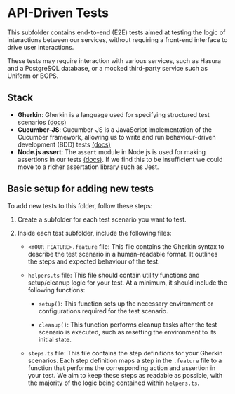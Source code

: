 # API-Driven Tests

This subfolder contains end-to-end (E2E) tests aimed at testing the logic of interactions between our services, without requiring a front-end interface to drive user interactions.

These tests may require interaction with various services, such as Hasura and a PostgreSQL database, or a mocked third-party service such as Uniform or BOPS.

## Stack

- **Gherkin**: Gherkin is a language used for specifying structured test scenarios [(docs)](https://docs.cucumber.io/gherkin/reference/)
- **Cucumber-JS**: Cucumber-JS is a JavaScript implementation of the Cucumber framework, allowing us to write and run behaviour-driven development (BDD) tests [(docs)](https://github.com/cucumber/cucumber-js)
- **Node.js assert**: The `assert` module in Node.js is used for making assertions in our tests [(docs)](https://nodejs.org/api/assert.html). If we find this to be insufficient we could move to a richer assertation library such as Jest.

## Basic setup for adding new tests

To add new tests to this folder, follow these steps:

1. Create a subfolder for each test scenario you want to test.

2. Inside each test subfolder, include the following files:

   - `<YOUR_FEATURE>.feature` file: This file contains the Gherkin syntax to describe the test scenario in a human-readable format. It outlines the steps and expected behaviour of the test.
   
   - `helpers.ts` file: This file should contain utility functions and setup/cleanup logic for your test. At a minimum, it should include the following functions:
     
     - `setup()`: This function sets up the necessary environment or configurations required for the test scenario.
     
     - `cleanup()`: This function performs cleanup tasks after the test scenario is executed, such as resetting the environment to its initial state.

   - `steps.ts` file: This file contains the step definitions for your Gherkin scenarios. Each step definition maps a step in the `.feature` file to a function that performs the corresponding action and assertion in your test. We aim to keep these steps as readable as possible, with the majority of the logic being contained within `helpers.ts`.
